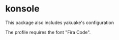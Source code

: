 # konsole

This package also includes yakuake's configuration

The profile requires the font "Fira Code".
